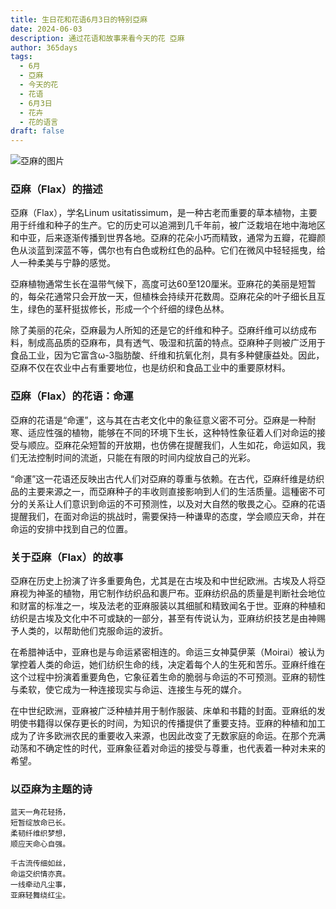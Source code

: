 ```yaml
---
title: 生日花和花语6月3日的特别亞麻
date: 2024-06-03
description: 通过花语和故事来看今天的花 亞麻
author: 365days
tags:
  - 6月
  - 亞麻
  - 今天的花
  - 花语
  - 6月3日
  - 花卉
  - 花的语言
draft: false
---
```


![亞麻的图片](https://cdn.pixabay.com/photo/2020/06/08/04/09/macro-5272869_1280.jpg#center#center)


### 亞麻（Flax）的描述

亞麻（Flax），学名Linum usitatissimum，是一种古老而重要的草本植物，主要用于纤维和种子的生产。它的历史可以追溯到几千年前，被广泛栽培在地中海地区和中亚，后来逐渐传播到世界各地。亞麻的花朵小巧而精致，通常为五瓣，花瓣颜色从淡蓝到深蓝不等，偶尔也有白色或粉红色的品种。它们在微风中轻轻摇曳，给人一种柔美与宁静的感觉。

亞麻植物通常生长在温带气候下，高度可达60至120厘米。亚麻花的美丽是短暂的，每朵花通常只会开放一天，但植株会持续开花数周。亞麻花朵的叶子细长且互生，绿色的茎秆挺拔修长，形成一个个纤细的绿色丛林。

除了美丽的花朵，亞麻最为人所知的还是它的纤维和种子。亞麻纤维可以纺成布料，制成高品质的亞麻布，具有透气、吸湿和抗菌的特点。亞麻种子则被广泛用于食品工业，因为它富含ω-3脂肪酸、纤维和抗氧化剂，具有多种健康益处。因此，亞麻不仅在农业中占有重要地位，也是纺织和食品工业中的重要原材料。

### 亞麻（Flax）的花语：命運

亞麻的花语是“命運”，这与其在古老文化中的象征意义密不可分。亞麻是一种耐寒、适应性强的植物，能够在不同的环境下生长，这种特性象征着人们对命运的接受与顺应。亞麻花朵短暂的开放期，也仿佛在提醒我们，人生如花，命运如风，我们无法控制时间的流逝，只能在有限的时间内绽放自己的光彩。

“命運”这一花语还反映出古代人们对亞麻的尊重与依赖。在古代，亞麻纤维是纺织品的主要来源之一，而亞麻种子的丰收则直接影响到人们的生活质量。這種密不可分的关系让人们意识到命运的不可预测性，以及对大自然的敬畏之心。亞麻的花语提醒我们，在面对命运的挑战时，需要保持一种谦卑的态度，学会顺应天命，并在命运的安排中找到自己的位置。

### 关于亞麻（Flax）的故事

亞麻在历史上扮演了许多重要角色，尤其是在古埃及和中世纪欧洲。古埃及人将亞麻视为神圣的植物，用它制作纺织品和裹尸布。亚麻纺织品的质量是判断社会地位和财富的标准之一，埃及法老的亚麻服装以其细腻和精致闻名于世。亚麻的种植和纺织是古埃及文化中不可或缺的一部分，甚至有传说认为，亚麻纺织技艺是由神赐予人类的，以帮助他们克服命运的波折。

在希腊神话中，亚麻也是与命运紧密相连的。命运三女神莫伊莱（Moirai）被认为掌控着人类的命运，她们纺织生命的线，决定着每个人的生死和苦乐。亚麻纤维在这个过程中扮演着重要角色，它象征着生命的脆弱与命运的不可预测。亚麻的韧性与柔软，使它成为一种连接现实与命运、连接生与死的媒介。

在中世纪欧洲，亚麻被广泛种植并用于制作服装、床单和书籍的封面。亚麻纸的发明使书籍得以保存更长的时间，为知识的传播提供了重要支持。亚麻的种植和加工成为了许多欧洲农民的重要收入来源，也因此改变了无数家庭的命运。在那个充满动荡和不确定性的时代，亚麻象征着对命运的接受与尊重，也代表着一种对未来的希望。

### 以亞麻为主题的诗

	蓝天一角花轻扬，  
	短暂绽放命已长。  
	柔韧纤维织梦想，  
	顺应天命心自强。
	
	千古流传细如丝，  
	命运交织情亦真。  
	一线牵动凡尘事，  
	亚麻轻舞绕红尘。
